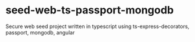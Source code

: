 # seed-web-ts-passport-mongodb
Secure web seed project written in typescript using ts-express-decorators, passport, mongodb, angular
